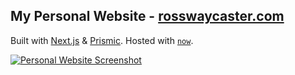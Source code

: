 ## My Personal Website - [rosswaycaster.com](https://rosswaycaster.com)

Built with [Next.js](https://github.com/zeit/next.js) & [Prismic](https://prismic.io). Hosted with [`now`](https://zeit.co/now).

[![Personal Website Screenshot](https://screenshot-gen.glitch.me/?url=https://rosswaycaster.com)](https://rosswaycaster.com)
